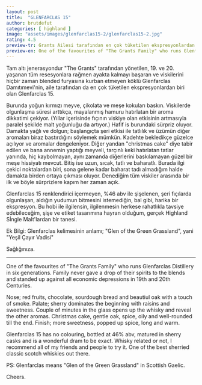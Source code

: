 ```yaml
---
layout: post
title:  "GLENFARCLAS 15"
author: brutdefut
categories: [ highland ]
image: "assets/images/glenfarclas15-2/glenfarclas15-2.jpg"
rating: 4.5
preview-tr: Grants Ailesi tarafından en çok tüketilen ekspresyonlardan biri olan Glenfarclas 15. 
preview-en: One of the favourites of "The Grants Family" who runs Glenfarclas Distillery in six generations.
---
```


Tam altı jenerasyondur "The Grants" tarafından yönetilen, 19. ve 20. yaşanan tüm resesyonlara rağmen ayakta kalmayı başaran ve viskilerini hiçbir zaman blended furyasına kurban etmeyen köklü Glenfarclas Damıtımevi'nin, aile tarafından da en çok tüketilen ekspresyonlardan biri olan Glenfarclas 15. 

Burunda yoğun kırmızı meyve, çikolata ve meşe kokuları baskın. Viskilerde olgunlaşma süresi arttıkça, mayalanmış hamuru hatırlatan bir aroma dikkatimi çekiyor. (Yıllar içerisinde fıçının viskiye olan etkisinin artmasıyla paralel şekilde malt yoğunluğu da artıyor.) Hafif is burundaki sürpriz oluyor. 
Damakta yağlı ve dolgun; başlangıçta şeri etkisi ile tatlılık ve üzümün diğer aromaları biraz bastırdığını söylemek mümkün. Kadehte bekledikçe güzelce açılıyor ve aromalar dengeleniyor. Diğer yandan "christmas cake" diye tabir edilen ve bana annemin yaptığı meyveli, tarçınlı keki hatırlatan tatlar yanında, hiç kaybolmayan, aynı zamanda diğerlerini baskılamayan güzel bir meşe hissiyatı mevcut.
Bitiş ise uzun, sıcak, tatlı ve baharatlı. Burada ilgi çekici noktalardan biri, sona gelene kadar baharat tadı almadığım halde damakta birden ortaya çıkması oluyor. Denediğim tüm viskiler arasında bir ilk ve böyle sürprizlere kapım her zaman açık.

Glenfarclas 15 renklendirici içermeyen, %46 abv ile şişelenen, şeri fıçılarda olgunlaşan, aldığın yudumun bitmesini istemediğin, bal gibi, harika bir ekspresyon. Bu hobi ile ilgilensin, ilgilenmesin herkese rahatlıkla tavsiye edebileceğim, şişe ve etiket tasarımına hayran olduğum, gerçek Highland Sİngle Malt'lardan bir tanesi.

Ek Bilgi: Glenfarclas kelimesinin anlamı; "Glen of the Green Grassland", yani "Yeşil Çayır Vadisi" 

Sağlığınıza.

---------------------------------------------------------------------------

<p id="english"></p>

One of the favourites of "The Grants Family" who runs Glenfarclas Distillery in six generations. Family never gave a drop of their spirits to the blends and standed up against all economic depressions in 19th and 20th Centuries. 

Nose; red fruits, chocolate, sourdough bread and beautiul oak with a touch of smoke. 
Palate; sherry dominates the beginning with raisins and sweetness. Couple of minutes in the glass opens up the whisky and reveal the other aromas. Christmas cake, gentle oak, spice, oily and well-rounded till the end. 
Finish; more sweetness, popped up spice, long and warm. 

Glenfarclas 15 has no colouring, bottled at 46% abv, matured in sherry casks and is a wonderful dram to be exact. Whisky related or not, I recommend all of my friends and people to try it. One of the best sherried classic scotch whiskies out there. 

PS: Glenfarclas means "Glen of the Green Grassland" in Scottish Gaelic. 

Cheers.
